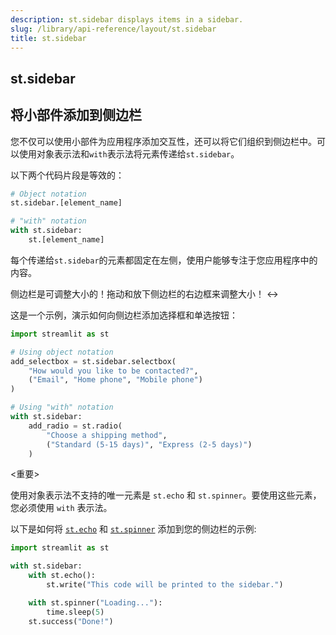 ```yaml
---
description: st.sidebar displays items in a sidebar.
slug: /library/api-reference/layout/st.sidebar
title: st.sidebar
---
```


## st.sidebar

## 将小部件添加到侧边栏

您不仅可以使用小部件为应用程序添加交互性，还可以将它们组织到侧边栏中。可以使用对象表示法和`with`表示法将元素传递给`st.sidebar`。

以下两个代码片段是等效的：

```python
# Object notation
st.sidebar.[element_name]
```

```python
# "with" notation
with st.sidebar:
    st.[element_name]
```

每个传递给`st.sidebar`的元素都固定在左侧，使用户能够专注于您应用程序中的内容。

<Tip>

侧边栏是可调整大小的！拖动和放下侧边栏的右边框来调整大小！ ↔️

</Tip>

这是一个示例，演示如何向侧边栏添加选择框和单选按钮：

```python
import streamlit as st

# Using object notation
add_selectbox = st.sidebar.selectbox(
    "How would you like to be contacted?",
    ("Email", "Home phone", "Mobile phone")
)

# Using "with" notation
with st.sidebar:
    add_radio = st.radio(
        "Choose a shipping method",
        ("Standard (5-15 days)", "Express (2-5 days)")
    )
```

<重要>

使用对象表示法不支持的唯一元素是 `st.echo` 和 `st.spinner`。要使用这些元素，您必须使用 `with` 表示法。

以下是如何将 [`st.echo`](/library/api-reference/utilities/st.echo) 和 [`st.spinner`](/library/api-reference/status/st.spinner) 添加到您的侧边栏的示例:

```python
import streamlit as st

with st.sidebar:
    with st.echo():
        st.write("This code will be printed to the sidebar.")

    with st.spinner("Loading..."):
        time.sleep(5)
    st.success("Done!")
```